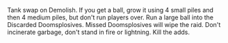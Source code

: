 Tank swap on Demolish. If you get a ball, grow it using 4 small piles and then 4 medium piles, but don't run players over. Run a large ball into the Discarded Doomsplosives. Missed Doomsplosives will wipe the raid. Don't incinerate garbage, don't stand in fire or lightning. Kill the adds.
